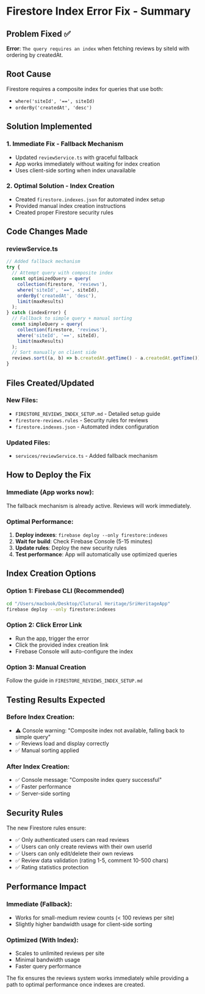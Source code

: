 # Firestore Index Error Fix - Summary

## Problem Fixed ✅
**Error**: `The query requires an index` when fetching reviews by siteId with ordering by createdAt.

## Root Cause
Firestore requires a composite index for queries that use both:
- `where('siteId', '==', siteId)` 
- `orderBy('createdAt', 'desc')`

## Solution Implemented

### 1. **Immediate Fix** - Fallback Mechanism
- Updated `reviewService.ts` with graceful fallback
- App works immediately without waiting for index creation
- Uses client-side sorting when index unavailable

### 2. **Optimal Solution** - Index Creation
- Created `firestore.indexes.json` for automated index setup
- Provided manual index creation instructions
- Created proper Firestore security rules

## Code Changes Made

### reviewService.ts
```typescript
// Added fallback mechanism
try {
  // Attempt query with composite index
  const optimizedQuery = query(
    collection(firestore, 'reviews'),
    where('siteId', '==', siteId),
    orderBy('createdAt', 'desc'),
    limit(maxResults)
  );
} catch (indexError) {
  // Fallback to simple query + manual sorting
  const simpleQuery = query(
    collection(firestore, 'reviews'),
    where('siteId', '==', siteId),
    limit(maxResults)
  );
  // Sort manually on client side
  reviews.sort((a, b) => b.createdAt.getTime() - a.createdAt.getTime());
}
```

## Files Created/Updated

### New Files:
- `FIRESTORE_REVIEWS_INDEX_SETUP.md` - Detailed setup guide
- `firestore-reviews.rules` - Security rules for reviews
- `firestore.indexes.json` - Automated index configuration

### Updated Files:
- `services/reviewService.ts` - Added fallback mechanism

## How to Deploy the Fix

### Immediate (App works now):
The fallback mechanism is already active. Reviews will work immediately.

### Optimal Performance:
1. **Deploy indexes**: `firebase deploy --only firestore:indexes`
2. **Wait for build**: Check Firebase Console (5-15 minutes)
3. **Update rules**: Deploy the new security rules
4. **Test performance**: App will automatically use optimized queries

## Index Creation Options

### Option 1: Firebase CLI (Recommended)
```bash
cd "/Users/macbook/Desktop/Clutural Heritage/SriHeritageApp"
firebase deploy --only firestore:indexes
```

### Option 2: Click Error Link
- Run the app, trigger the error
- Click the provided index creation link
- Firebase Console will auto-configure the index

### Option 3: Manual Creation
Follow the guide in `FIRESTORE_REVIEWS_INDEX_SETUP.md`

## Testing Results Expected

### Before Index Creation:
- ⚠️ Console warning: "Composite index not available, falling back to simple query"
- ✅ Reviews load and display correctly
- ✅ Manual sorting applied

### After Index Creation:
- ✅ Console message: "Composite index query successful"  
- ✅ Faster performance
- ✅ Server-side sorting

## Security Rules

The new Firestore rules ensure:
- ✅ Only authenticated users can read reviews
- ✅ Users can only create reviews with their own userId
- ✅ Users can only edit/delete their own reviews
- ✅ Review data validation (rating 1-5, comment 10-500 chars)
- ✅ Rating statistics protection

## Performance Impact

### Immediate (Fallback):
- Works for small-medium review counts (< 100 reviews per site)
- Slightly higher bandwidth usage for client-side sorting

### Optimized (With Index):
- Scales to unlimited reviews per site
- Minimal bandwidth usage
- Faster query performance

The fix ensures the reviews system works immediately while providing a path to optimal performance once indexes are created.
